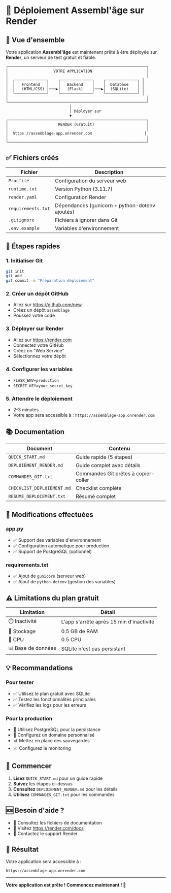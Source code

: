 # 🚀 Déploiement Assembl'âge sur Render

## 📌 Vue d'ensemble

Votre application **Assembl'âge** est maintenant prête à être déployée sur **Render**, un serveur de test gratuit et fiable.

```
┌─────────────────────────────────────────────────────────────┐
│                    VOTRE APPLICATION                        │
│                                                             │
│  ┌──────────────┐    ┌──────────────┐    ┌──────────────┐ │
│  │   Frontend   │    │   Backend    │    │  Database    │ │
│  │   (HTML/CSS) │───▶│   (Flask)    │───▶│  (SQLite)    │ │
│  └──────────────┘    └──────────────┘    └──────────────┘ │
│                                                             │
└─────────────────────────────────────────────────────────────┘
                            │
                            │ Déployer sur
                            ▼
┌─────────────────────────────────────────────────────────────┐
│                      RENDER (Gratuit)                       │
│                                                             │
│  https://assemblage-app.onrender.com                       │
│                                                             │
└─────────────────────────────────────────────────────────────┘
```

## ✅ Fichiers créés

| Fichier | Description |
|---------|-------------|
| `Procfile` | Configuration du serveur web |
| `runtime.txt` | Version Python (3.11.7) |
| `render.yaml` | Configuration Render |
| `requirements.txt` | Dépendances (gunicorn + python-dotenv ajoutés) |
| `.gitignore` | Fichiers à ignorer dans Git |
| `.env.example` | Variables d'environnement |

## 🎯 Étapes rapides

### 1. Initialiser Git
```bash
git init
git add .
git commit -m "Préparation déploiement"
```

### 2. Créer un dépôt GitHub
- Allez sur https://github.com/new
- Créez un dépôt `assemblage`
- Poussez votre code

### 3. Déployer sur Render
- Allez sur https://render.com
- Connectez votre GitHub
- Créez un "Web Service"
- Sélectionnez votre dépôt

### 4. Configurer les variables
- `FLASK_ENV=production`
- `SECRET_KEY=your_secret_key`

### 5. Attendre le déploiement
- 2-3 minutes
- Votre app sera accessible à : `https://assemblage-app.onrender.com`

## 📚 Documentation

| Document | Contenu |
|----------|---------|
| `QUICK_START.md` | Guide rapide (5 étapes) |
| `DEPLOIEMENT_RENDER.md` | Guide complet avec détails |
| `COMMANDES_GIT.txt` | Commandes Git prêtes à copier-coller |
| `CHECKLIST_DEPLOIEMENT.md` | Checklist complète |
| `RESUME_DEPLOIEMENT.txt` | Résumé complet |

## 🔧 Modifications effectuées

### app.py
- ✅ Support des variables d'environnement
- ✅ Configuration automatique pour production
- ✅ Support de PostgreSQL (optionnel)

### requirements.txt
- ✅ Ajout de `gunicorn` (serveur web)
- ✅ Ajout de `python-dotenv` (gestion des variables)

## ⚠️ Limitations du plan gratuit

| Limitation | Détail |
|-----------|--------|
| ⏱️ Inactivité | L'app s'arrête après 15 min d'inactivité |
| 💾 Stockage | 0.5 GB de RAM |
| 🔧 CPU | 0.5 CPU |
| 📊 Base de données | SQLite n'est pas persistant |

## 💡 Recommandations

### Pour tester
- ✅ Utilisez le plan gratuit avec SQLite
- ✅ Testez les fonctionnalités principales
- ✅ Vérifiez les logs pour les erreurs

### Pour la production
- 🔄 Utilisez PostgreSQL pour la persistance
- 🔐 Configurez un domaine personnalisé
- 📊 Mettez en place des sauvegardes
- 📈 Configurez le monitoring

## 🚀 Commencer

1. **Lisez** `QUICK_START.md` pour un guide rapide
2. **Suivez** les étapes ci-dessus
3. **Consultez** `DEPLOIEMENT_RENDER.md` pour les détails
4. **Utilisez** `COMMANDES_GIT.txt` pour les commandes

## 🆘 Besoin d'aide ?

- 📖 Consultez les fichiers de documentation
- 🔗 Visitez https://render.com/docs
- 💬 Contactez le support Render

## 🎉 Résultat

Votre application sera accessible à :
```
https://assemblage-app.onrender.com
```

---

**Votre application est prête ! Commencez maintenant ! 🚀**

